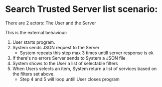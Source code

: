 # Search Trusted Server list scenario:

There are 2 actors: The User and the Server

This is the external behaviour:

1. User starts program.
2. System sends JSON request to the Server
   * System repeats this step max 3 times untill server response is ok
3. If there's no errors Server sends to System a JSON file
4. System shows to the User a list of selectable filters
5. When Users selects an item, System return a list of services based on the filters set above.
   * Step 4 and 5 will loop untill User closes program
